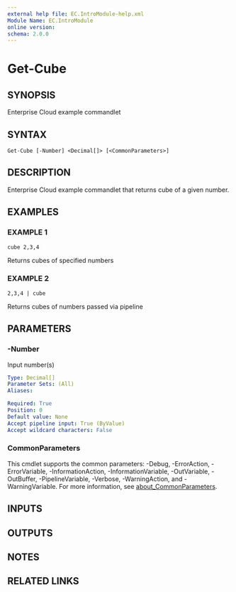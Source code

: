 ```yaml
---
external help file: EC.IntroModule-help.xml
Module Name: EC.IntroModule
online version:
schema: 2.0.0
---
```


# Get-Cube

## SYNOPSIS
Enterprise Cloud example commandlet

## SYNTAX

```
Get-Cube [-Number] <Decimal[]> [<CommonParameters>]
```

## DESCRIPTION
Enterprise Cloud example commandlet that returns cube of a given number.

## EXAMPLES

### EXAMPLE 1
```
cube 2,3,4
```

Returns cubes of specified numbers

### EXAMPLE 2
```
2,3,4 | cube
```

Returns cubes of numbers passed via pipeline

## PARAMETERS

### -Number
Input number(s)

```yaml
Type: Decimal[]
Parameter Sets: (All)
Aliases:

Required: True
Position: 0
Default value: None
Accept pipeline input: True (ByValue)
Accept wildcard characters: False
```

### CommonParameters
This cmdlet supports the common parameters: -Debug, -ErrorAction, -ErrorVariable, -InformationAction, -InformationVariable, -OutVariable, -OutBuffer, -PipelineVariable, -Verbose, -WarningAction, and -WarningVariable. For more information, see [about_CommonParameters](http://go.microsoft.com/fwlink/?LinkID=113216).

## INPUTS

## OUTPUTS

## NOTES

## RELATED LINKS
